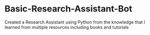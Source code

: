 # Basic-Research-Assistant-Bot
Created a Research Assistant using Python from the knowledge that I learned from multiple resources including books and tutorials
